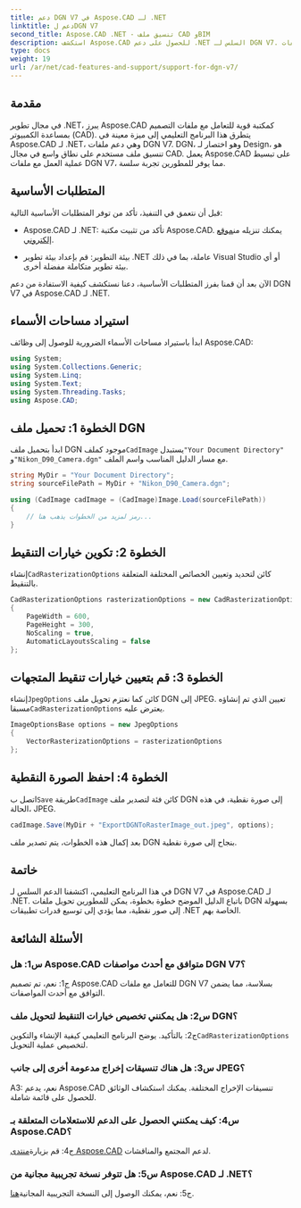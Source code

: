 ```yaml
---
title: دعم DGN V7 في Aspose.CAD لـ .NET
linktitle: دعم لDGN V7
second_title: Aspose.CAD .NET - تنسيق ملف CAD وBIM
description: استكشف Aspose.CAD للحصول على دعم .NET السلس لـ DGN V7. قم بتحويل ملفات DGN إلى صور نقطية بسهولة من خلال إرشادات خطوة بخطوة.
type: docs
weight: 19
url: /ar/net/cad-features-and-support/support-for-dgn-v7/
---
```

## مقدمة

في مجال تطوير .NET، يبرز Aspose.CAD كمكتبة قوية للتعامل مع ملفات التصميم بمساعدة الكمبيوتر (CAD). يتطرق هذا البرنامج التعليمي إلى ميزة معينة في Aspose.CAD لـ .NET، وهي دعم ملفات DGN V7. DGN، وهو اختصار لـ Design، هو تنسيق ملف مستخدم على نطاق واسع في مجال CAD. يعمل Aspose.CAD على تبسيط عملية العمل مع ملفات DGN V7، مما يوفر للمطورين تجربة سلسة.

## المتطلبات الأساسية

قبل أن نتعمق في التنفيذ، تأكد من توفر المتطلبات الأساسية التالية:

-  Aspose.CAD لـ .NET: تأكد من تثبيت مكتبة Aspose.CAD. يمكنك تنزيله من[موقع إلكتروني](https://releases.aspose.com/cad/net/).

- بيئة التطوير: قم بإعداد بيئة تطوير .NET عاملة، بما في ذلك Visual Studio أو أي بيئة تطوير متكاملة مفضلة أخرى.

الآن بعد أن قمنا بفرز المتطلبات الأساسية، دعنا نستكشف كيفية الاستفادة من دعم DGN V7 في Aspose.CAD لـ .NET.

## استيراد مساحات الأسماء

ابدأ باستيراد مساحات الأسماء الضرورية للوصول إلى وظائف Aspose.CAD:

```csharp
using System;
using System.Collections.Generic;
using System.Linq;
using System.Text;
using System.Threading.Tasks;
using Aspose.CAD;
```

## الخطوة 1: تحميل ملف DGN

 ابدأ بتحميل ملف DGN موجود كملف`CadImage` يستبدل`"Your Document Directory"` و`"Nikon_D90_Camera.dgn"` مع مسار الدليل المناسب واسم الملف.

```csharp
string MyDir = "Your Document Directory";
string sourceFilePath = MyDir + "Nikon_D90_Camera.dgn";

using (CadImage cadImage = (CadImage)Image.Load(sourceFilePath))
{
    // رمز لمزيد من الخطوات يذهب هنا...
}
```

## الخطوة 2: تكوين خيارات التنقيط

 إنشاء`CadRasterizationOptions` كائن لتحديد وتعيين الخصائص المختلفة المتعلقة بالتنقيط.

```csharp
CadRasterizationOptions rasterizationOptions = new CadRasterizationOptions
{
    PageWidth = 600,
    PageHeight = 300,
    NoScaling = true,
    AutomaticLayoutsScaling = false
};
```

## الخطوة 3: قم بتعيين خيارات تنقيط المتجهات

 إنشاء`JpegOptions` كائن كما نعتزم تحويل ملف DGN إلى JPEG. تعيين الذي تم إنشاؤه مسبقا`CadRasterizationOptions` يعترض عليه.

```csharp
ImageOptionsBase options = new JpegOptions
{
    VectorRasterizationOptions = rasterizationOptions
};
```

## الخطوة 4: احفظ الصورة النقطية

 اتصل ب`Save` طريقة`CadImage` كائن فئة لتصدير ملف DGN إلى صورة نقطية، في هذه الحالة، JPEG.

```csharp
cadImage.Save(MyDir + "ExportDGNToRasterImage_out.jpeg", options);
```

بعد إكمال هذه الخطوات، يتم تصدير ملف DGN بنجاح إلى صورة نقطية.

## خاتمة

في هذا البرنامج التعليمي، اكتشفنا الدعم السلس لـ DGN V7 في Aspose.CAD لـ .NET. باتباع الدليل الموضح خطوة بخطوة، يمكن للمطورين تحويل ملفات DGN بسهولة إلى صور نقطية، مما يؤدي إلى توسيع قدرات تطبيقات .NET الخاصة بهم.

## الأسئلة الشائعة

### س1: هل Aspose.CAD متوافق مع أحدث مواصفات DGN V7؟

ج1: نعم، تم تصميم Aspose.CAD للتعامل مع ملفات DGN V7 بسلاسة، مما يضمن التوافق مع أحدث المواصفات.

### س2: هل يمكنني تخصيص خيارات التنقيط لتحويل ملف DGN؟

 ج2: بالتأكيد. يوضح البرنامج التعليمي كيفية الإنشاء والتكوين`CadRasterizationOptions` لتخصيص عملية التحويل.

### س3: هل هناك تنسيقات إخراج مدعومة أخرى إلى جانب JPEG؟

A3: نعم، يدعم Aspose.CAD تنسيقات الإخراج المختلفة. يمكنك استكشاف الوثائق للحصول على قائمة شاملة.

### س4: كيف يمكنني الحصول على الدعم للاستعلامات المتعلقة بـ Aspose.CAD؟

 ج4: قم بزيارة[منتدى Aspose.CAD](https://forum.aspose.com/c/cad/19) لدعم المجتمع والمناقشات.

### س5: هل تتوفر نسخة تجريبية مجانية من Aspose.CAD لـ .NET؟

 ج5: نعم، يمكنك الوصول إلى النسخة التجريبية المجانية[هنا](https://releases.aspose.com/).